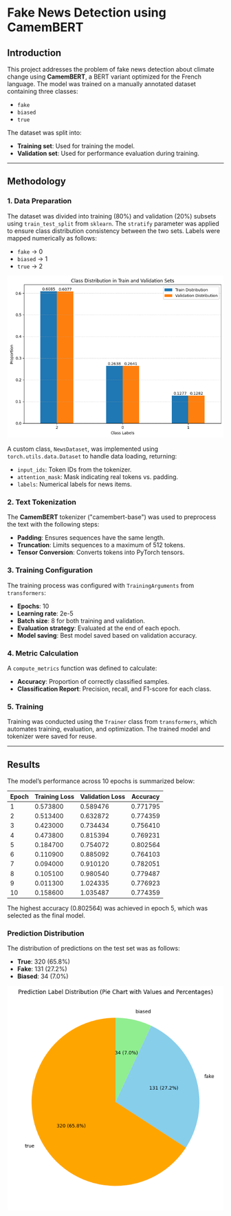 # Fake News Detection using CamemBERT

## Introduction
This project addresses the problem of fake news detection about climate change using **CamemBERT**, a BERT variant optimized for the French language. The model was trained on a manually annotated dataset containing three classes:
- `fake`
- `biased`
- `true`

The dataset was split into:
- **Training set**: Used for training the model.
- **Validation set**: Used for performance evaluation during training.

---

## Methodology

### 1. Data Preparation
The dataset was divided into training (80%) and validation (20%) subsets using `train_test_split` from `sklearn`. The `stratify` parameter was applied to ensure class distribution consistency between the two sets. Labels were mapped numerically as follows:
- `fake` → 0
- `biased` → 1
- `true` → 2

![Prediction Label Distribution](class_distribution_in_train_and_validation_sets.png)

A custom class, `NewsDataset`, was implemented using `torch.utils.data.Dataset` to handle data loading, returning:
- `input_ids`: Token IDs from the tokenizer.
- `attention_mask`: Mask indicating real tokens vs. padding.
- `labels`: Numerical labels for news items.

### 2. Text Tokenization
The **CamemBERT** tokenizer ("camembert-base") was used to preprocess the text with the following steps:
- **Padding**: Ensures sequences have the same length.
- **Truncation**: Limits sequences to a maximum of 512 tokens.
- **Tensor Conversion**: Converts tokens into PyTorch tensors.

### 3. Training Configuration
The training process was configured with `TrainingArguments` from `transformers`:
- **Epochs**: 10
- **Learning rate**: 2e-5
- **Batch size**: 8 for both training and validation.
- **Evaluation strategy**: Evaluated at the end of each epoch.
- **Model saving**: Best model saved based on validation accuracy.

### 4. Metric Calculation
A `compute_metrics` function was defined to calculate:
- **Accuracy**: Proportion of correctly classified samples.
- **Classification Report**: Precision, recall, and F1-score for each class.

### 5. Training
Training was conducted using the `Trainer` class from `transformers`, which automates training, evaluation, and optimization. The trained model and tokenizer were saved for reuse.

---

## Results
The model’s performance across 10 epochs is summarized below:

| Epoch | Training Loss | Validation Loss | Accuracy  |
|-------|---------------|-----------------|-----------|
| 1     | 0.573800      | 0.589476        | 0.771795  |
| 2     | 0.513400      | 0.632872        | 0.774359  |
| 3     | 0.423000      | 0.734434        | 0.756410  |
| 4     | 0.473800      | 0.815394        | 0.769231  |
| 5     | 0.184700      | 0.754072        | 0.802564  |
| 6     | 0.110900      | 0.885092        | 0.764103  |
| 7     | 0.094000      | 0.910120        | 0.782051  |
| 8     | 0.105100      | 0.980540        | 0.779487  |
| 9     | 0.011300      | 1.024335        | 0.776923  |
| 10    | 0.158600      | 1.035487        | 0.774359  |

The highest accuracy (0.802564) was achieved in epoch 5, which was selected as the final model.

### Prediction Distribution
The distribution of predictions on the test set was as follows:
- **True**: 320 (65.8%)
- **Fake**: 131 (27.2%)
- **Biased**: 34 (7.0%)

![Prediction Label Distribution](prediction_label_distribution.png)
